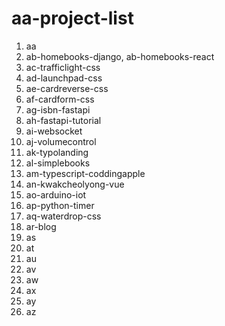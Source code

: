 # aa-project-list

1. aa
2. ab-homebooks-django, ab-homebooks-react
3. ac-trafficlight-css
4. ad-launchpad-css
5. ae-cardreverse-css
6. af-cardform-css
7. ag-isbn-fastapi
8. ah-fastapi-tutorial
9. ai-websocket
10. aj-volumecontrol
11. ak-typolanding
12. al-simplebooks
13. am-typescript-coddingapple
14. an-kwakcheolyong-vue
15. ao-arduino-iot
16. ap-python-timer
17. aq-waterdrop-css
18. ar-blog
19. as
20. at
21. au
22. av
23. aw
24. ax
25. ay
26. az